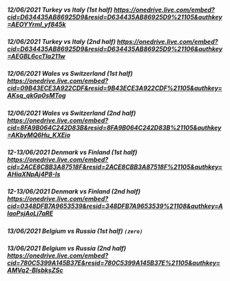 ##### 12/06/2021 Turkey vs Italy (1st half) https://onedrive.live.com/embed?cid=D634435AB86925D9&resid=D634435AB86925D9%21105&authkey=AEOYYrmI_yf845k
##### 12/06/2021 Turkey vs Italy (2nd half) https://onedrive.live.com/embed?cid=D634435AB86925D9&resid=D634435AB86925D9%21106&authkey=AEGBL6ccTla211w
##### 12/06/2021 Wales vs Switzerland (1st half) https://onedrive.live.com/embed?cid=09B43ECE3A922CDF&resid=9B43ECE3A922CDF%21105&authkey=AKsq_qkGp0sMTog
##### 12/06/2021 Wales vs Switzerland (2nd half) https://onedrive.live.com/embed?cid=8FA9B064C242D83B&resid=8FA9B064C242D83B%21105&authkey=AKbyMQ6Hu_KXEio
##### 12-13/06/2021 Denmark vs Finland (1st half) https://onedrive.live.com/embed?cid=2ACE8CBB3A87518F&resid=2ACE8CBB3A87518F%21105&authkey=AHiaXNpAj4P8-Is
##### 12-13/06/2021 Denmark vs Finland (2nd half) https://onedrive.live.com/embed?cid=0348DFB7A9653539&resid=348DFB7A9653539%21108&authkey=AIaoPsjAoLj7aRE
##### 13/06/2021 Belgium vs Russia (1st half)  `(zero)`
##### 13/06/2021 Belgium vs Russia (2nd half) https://onedrive.live.com/embed?cid=780C5399A145B37E&resid=780C5399A145B37E%21105&authkey=AMVq2-BlsbksZSc
